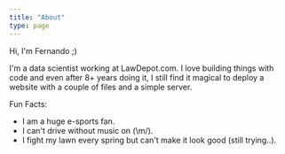 ```yaml
---
title: "About"
type: page
---
```


Hi, I'm Fernando ;)

I'm a data scientist working at LawDepot.com. I love building things with code and even after 8+ years doing it, I still find it magical to deploy a website with a couple of files and a simple server.

Fun Facts:

- I am a huge e-sports fan.
- I can't drive without music on (\m/).
- I fight my lawn every spring but can't make it look good (still trying..).
